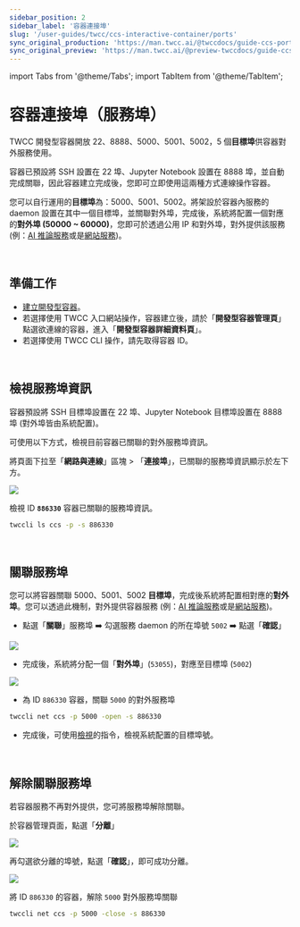 ```yaml
---
sidebar_position: 2
sidebar_label: '容器連接埠'
slug: '/user-guides/twcc/ccs-interactive-container/ports'
sync_original_production: 'https://man.twcc.ai/@twccdocs/guide-ccs-port-zh' 
sync_original_preview: 'https://man.twcc.ai/@preview-twccdocs/guide-ccs-port-zh' 
---
```


import Tabs from '@theme/Tabs';
import TabItem from '@theme/TabItem';

# 容器連接埠（服務埠）

TWCC 開發型容器開放 22、8888、5000、5001、5002，5 個**目標埠**供容器對外服務使用。

容器已預設將 SSH 設置在 22 埠、Jupyter Notebook 設置在 8888 埠，並自動完成關聯，因此容器建立完成後，您即可立即使用這兩種方式連線操作容器。

您可以自行運用的**目標埠**為：5000、5001、5002。將架設於容器內服務的 daemon 設置在其中一個目標埠，並關聯對外埠，完成後，系統將配置一個對應的**對外埠 (50000 ~ 60000)**，您即可於透過公用 IP 和對外埠，對外提供該服務 (例：[AI 推論服務](https://man.twcc.ai/@twccdocs/howto-ccs-tensorflow-inception-v3-port-zh)或是[網站服務](https://man.twcc.ai/@twccdocs/howto-ccs-config-service-port-zh))。

<br/>


## 準備工作

- [建立開發型容器](/user-guides/twcc/ccs-interactive-container/containers/create/create-container.md)。
- 若選擇使用 TWCC 入口網站操作，容器建立後，請於「**開發型容器管理頁**」點選欲連線的容器，進入「**開發型容器詳細資料頁**」。
- 若選擇使用 TWCC CLI 操作，請先取得容器 ID。

<br/>


## 檢視服務埠資訊

容器預設將 SSH 目標埠設置在 22 埠、Jupyter Notebook 目標埠設置在 8888 埠 (對外埠皆由系統配置)。

可使用以下方式，檢視目前容器已關聯的對外服務埠資訊。

<Tabs>
<TabItem value="TWCC 入口網站" label="TWCC 入口網站">

將頁面下拉至「**網路與連線**」區塊 > 「**連接埠**」，已關聯的服務埠資訊顯示於左下方。

![](https://cos.twcc.ai/SYS-MANUAL/uploads/upload_3db2368926911e1dc903a10389c49811.png)

</TabItem>
<TabItem value="TWCC CLI" label="TWCC CLI">

檢視 ID **`886330`** 容器已關聯的服務埠資訊。

```bash
twccli ls ccs -p -s 886330
```

</TabItem>
</Tabs>

<br/>


## 關聯服務埠

您可以將容器關聯 5000、5001、5002 **目標埠**，完成後系統將配置相對應的**對外埠**。您可以透過此機制，對外提供容器服務 (例：[AI 推論服務](https://man.twcc.ai/@twccdocs/howto-ccs-tensorflow-inception-v3-port-zh)或是[網站服務](https://man.twcc.ai/@twccdocs/howto-ccs-config-service-port-zh))。

<Tabs>
<TabItem value="TWCC 入口網站" label="TWCC 入口網站">

- 點選「**關聯**」服務埠 :arrow_right: 勾選服務 daemon 的所在埠號 `5002` :arrow_right: 點選「**確認**」
        
![](https://i.imgur.com/d6O2sWE.png)
        
- 完成後，系統將分配一個「**對外埠**」(`53055`)，對應至目標埠 (`5002`)
        
![](https://i.imgur.com/a9wXd1e.png)

</TabItem>
<TabItem value="TWCC CLI" label="TWCC CLI">

- 為 ID `886330` 容器，關聯 `5000` 的對外服務埠
```bash
twccli net ccs -p 5000 -open -s 886330
```

- 完成後，可使用[檢視](#檢視服務埠資訊)的指令，檢視系統配置的目標埠號。

</TabItem>
</Tabs>

<br/>


## 解除關聯服務埠

若容器服務不再對外提供，您可將服務埠解除關聯。

<Tabs>
<TabItem value="TWCC 入口網站" label="TWCC 入口網站">

於容器管理頁面，點選「<b>分離</b>」

![](https://cos.twcc.ai/SYS-MANUAL/uploads/upload_a709233f197d7a361443acbd4d7ea99e.png)

再勾選欲分離的埠號，點選「**確認**」，即可成功分離。

![](https://cos.twcc.ai/SYS-MANUAL/uploads/upload_c8781033f4b4f8b1bb475d388d4a724f.png)

</TabItem>
<TabItem value="TWCC CLI" label="TWCC CLI">

將 ID `886330` 的容器，解除 `5000` 對外服務埠關聯
```bash
twccli net ccs -p 5000 -close -s 886330
```

</TabItem>
</Tabs>